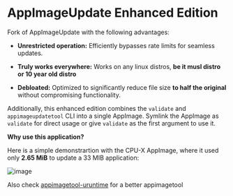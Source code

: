 # AppImageUpdate Enhanced Edition

Fork of AppImageUpdate with the following advantages: 

* **Unrestricted operation:** Efficiently bypasses rate limits for seamless updates.

* **Truly works everywhere:** Works on any linux distros, **be it musl distro or 10 year old distro** 

* **Debloated:** Optimized to significantly reduce file size **to half the original** without compromising functionality.

Additionally, this enhanced edition combines the `validate` and `appimageupdatetool` CLI into a single AppImage. Symlink the AppImage as `validate` for direct usage or give `validate` as the first argument to use it.
    
**Why use this application?**

Here is a simple demonstrartion with the CPU-X AppImage, where it used only **2.65 MiB** to update a 33 MIB application: 

![image](https://github.com/user-attachments/assets/b1a961c0-4796-4072-b97c-1b493e35fd98)


Also check [appimagetool-uruntime](https://github.com/pkgforge-dev/appimagetool-uruntime) for a better appimagetool
